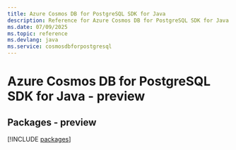 ```yaml
---
title: Azure Cosmos DB for PostgreSQL SDK for Java
description: Reference for Azure Cosmos DB for PostgreSQL SDK for Java
ms.date: 07/09/2025
ms.topic: reference
ms.devlang: java
ms.service: cosmosdbforpostgresql
---
```

# Azure Cosmos DB for PostgreSQL SDK for Java - preview
## Packages - preview
[!INCLUDE [packages](cosmos-db-for-postgresql-index.md)]